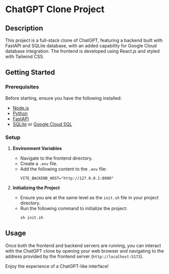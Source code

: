 # ChatGPT Clone Project

## Description
This project is a full-stack clone of ChatGPT, featuring a backend built with FastAPI and SQLite database, with an added capability for Google Cloud database integration. The frontend is developed using React.js and styled with Tailwind CSS.

## Getting Started

### Prerequisites
Before starting, ensure you have the following installed:
- [Node.js](https://nodejs.org/)
- [Python](https://www.python.org/)
- [FastAPI](https://fastapi.tiangolo.com/)
- [SQLite](https://www.sqlite.org/index.html) or [Google Cloud SQL](https://cloud.google.com/sql)

### Setup
1. **Environment Variables**
   - Navigate to the frontend directory.
   - Create a `.env` file.
   - Add the following content to the `.env` file:
     ```
     VITE_BACKEND_HOST="http://127.0.0.1:8080"
     ```

2. **Initializing the Project**
   - Ensure you are at the same level as the `init.sh` file in your project directory.
   - Run the following command to initialize the project:
     ```
     sh init.sh
     ```


## Usage
Once both the frontend and backend servers are running, you can interact with the ChatGPT clone by opening your web browser and navigating to the address provided by the frontend server (`http://localhost:5173`).

Enjoy the experience of a ChatGPT-like interface!
